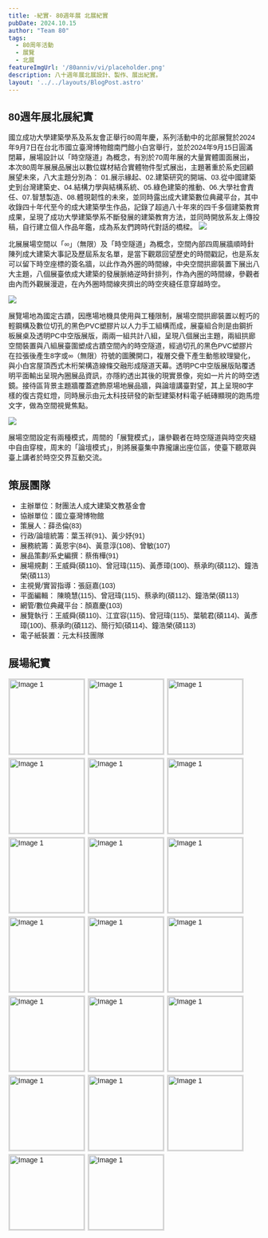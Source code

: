 ```yaml
---
title: -紀實- 80週年展 北展紀實
pubDate: 2024.10.15
author: "Team 80"
tags:
  - 80周年活動
  - 展覽
  - 北展
featureImgUrl: '/80anniv/vi/placeholder.png'
description: 八十週年展北展設計、製作、展出紀實。
layout: '../../layouts/BlogPost.astro'
---
```


## 80週年展北展紀實

國立成功大學建築學系及系友會正舉行80周年慶，系列活動中的北部展覽於2024年9月7日在台北市國立臺灣博物館南門館小白宮舉行，並於2024年9月15日圓滿閉幕，展場設計以「時空隧道」為概念，有別於70周年展的大量實體圖面展出，本次80周年展展品展出以數位媒材結合實體物件型式展出，主題著重於系史回顧展望未來，八大主題分別為： 01.展示緣起、02.建築研究的開端、03.從中國建築史到台灣建築史、04.結構力學與結構系統、05.綠色建築的推動、06.大學社會責任、07.智慧製造、08.體現韌性的未來，並同時露出成大建築數位典藏平台，其中收錄四十年代至今的成大建築學生作品，記錄了超過八十年來的四千多個建築教育成果，呈現了成功大學建築學系不斷發展的建築教育方法，並同時開放系友上傳投稿，自行建立個人作品年鑑，成為系友們跨時代對話的橋樑。
![](/80anniv/docs/north-exhib/graphic/展場剖面圖AA_.jpg)

北展展場空間以「∞」（無限）及「時空隧道」為概念，空間內部四周展牆順時針陳列成大建築大事記及歷屆系友名單，是當下觀眾回望歷史的時間戳記，也是系友可以留下時空座標的簽名牆，以此作為外圈的時間線，中央空間拱廊裝置下展出八大主題，八個展臺依成大建築的發展脈絡逆時針排列，作為內圈的時間線，參觀者由內而外觀展漫遊，在內外圈時間線夾擠出的時空夾縫任意穿越時空。

![](/80anniv/docs/north-exhib/graphic/展場平面圖.jpg)

展覽場地為國定古蹟，因應場地機具使用與工種限制，展場空間拱廊裝置以輕巧的輕鋼構及數位切孔的黑色PVC塑膠片以人力手工組構而成，展臺組合則是由鋼折板展桌及透明PC中空版展版，兩兩一組共計八組，呈現八個展出主題，兩組拱廊空間裝置與八組展臺圍塑成古蹟空間內的時空隧道，經過切孔的黑色PVC塑膠片在拉張後產生8字或∞（無限）符號的圖騰開口，複層交疊下產生動態紋理變化，與小白宮屋頂西式木桁架構造線條交融形成隧道天幕。透明PC中空版展版貼覆透明平面輸出呈現內圈展品資訊，亦隱約透出其後的現實景像，宛如一片片的時空透鏡。接待區背景主題牆覆蓋遮飾原場地展品牆，與論壇講臺對望，其上呈現80字樣的復古霓虹燈，同時展示由元太科技研發的新型建築材料電子紙磚顯現的跑馬燈文字，做為空間視覺焦點。

![](/80anniv/docs/north-exhib/graphic/展場爆炸圖.jpg)

展場空間設定有兩種模式，周間的「展覽模式」，讓參觀者在時空隧道與時空夾縫中自由穿梭，周末的「論壇模式」，則將展臺集中靠攏讓出座位區，使臺下聽眾與臺上講者於時空交界互動交流。

## 策展團隊
- 主辦單位：財團法人成大建築文教基金會
- 協辦單位：國立臺灣博物館
- 策展人：薛丞倫(83)
- 行政/論壇統籌：葉玉祥(91)&shy;、黃少妤(91)&shy;
- 展務統籌：黃恩宇(84)&shy;、黃意淳(108)&shy;、曾敏(107)&shy;
- 展品策劃/系史編撰：蔡侑樺(91)&shy;
- 展場規劃：王威舜(碩110&shy;)、曾冠瑋(115)&shy;、黃彥璋(100)&shy;、蔡承昀(碩112)&shy;、鐘浩榮(碩113)&shy;
- 主視覺/實習指導：張庭嘉(103)&shy;
- 平面編輯： 陳曉慧(115)&shy;、曾冠瑋(115)&shy;、蔡承昀(碩112)&shy;、鐘浩榮(碩113)&shy;
- 網管/數位典藏平台：顏嘉慶(103)&shy;
- 展覽執行：王威舜(碩110)&shy;、江宜容(115)&shy;、曾冠瑋(115)&shy;、葉毓君(碩114)&shy;、黃彥璋(100)&shy;、蔡承昀(碩112)&shy;、簡行知(碩114)&shy;、鐘浩榮(碩113)
- 電子紙裝置：元太科技團隊&shy;

## 展場紀實

<style>
    body {
      font-family: Arial, sans-serif;
    }
    .gallery {
      display: flex;
      flex-wrap: wrap;
      gap: 5px;
    }
    .gallery img {
    width: 150px; /* Set the width of the thumbnail */
    height: 150px; /* Set the height to the same as width to make it square */
    object-fit: cover; /* Crop the image to fit within the square */
    cursor: pointer;
    border: 2px solid #ddd;
    transition: 0.3s;
    }
    .gallery img:hover {
      transform: scale(1.05);
    }
    .modal {
    display: none;
    position: fixed;
    z-index: 100; /* Ensure the modal appears above other elements */
    left: 0;
    top: 0;
    width: 100%;
    height: 100%;
    background-color: rgba(0, 0, 0, 0.9); /* Black background */

    }
    .modal-content {
      margin: 5% auto;
      display: block;
      max-width: 80%;
      max-height: 80%;
    }
    .caption {
      text-align: center;
      color: #fff;
      margin-top: 10px;
    }
    .close {
      position: absolute;
      top: 20px;
      right: 30px;
      color: #fff;
      font-size: 40px;
      font-weight: bold;
      cursor: pointer;
    }
    .close:hover, .close:focus {
      color: #bbb;
      text-decoration: none;
      cursor: pointer;
    }
  </style>

<div class="gallery">
    <img src="/80anniv/docs/north-exhib/photos/[o]-Architect論壇.jpg" alt="Image 1" data-caption="[o]-Architect論壇">
    <img src="/80anniv/docs/north-exhib/photos/「時空隧道」天幕施作-1.jpg" alt="Image 1" data-caption="「時空隧道」天幕施作">
    <img src="/80anniv/docs/north-exhib/photos/「時空隧道」天幕施作-2.jpg" alt="Image 1" data-caption="「時空隧道」天幕施作">
    <img src="/80anniv/docs/north-exhib/photos/「時空隧道」天幕施作-3.jpg" alt="Image 1" data-caption="「時空隧道」天幕施作">
    <img src="/80anniv/docs/north-exhib/photos/佈展團隊(左起-葉毓君,簡行知,江宜容,黃彥璋,鐘浩榮,蔡承昀,曾冠瑋,王威舜).jpg" alt="Image 1" data-caption="佈展團隊(左起-葉毓君,簡行知,江宜容,黃彥璋,鐘浩榮,蔡承昀,曾冠瑋,王威舜)">
    <img src="/80anniv/docs/north-exhib/photos/北展展場「展場模式」-1.jpg" alt="Image 1" data-caption="北展展場「展場模式」">
    <img src="/80anniv/docs/north-exhib/photos/北展展場「展場模式」-2.jpg" alt="Image 1" data-caption="北展展場「展場模式」">
    <img src="/80anniv/docs/north-exhib/photos/北展展場「展場模式」-3.jpg" alt="Image 1" data-caption="北展展場「展場模式」">
    <img src="/80anniv/docs/north-exhib/photos/北展展場「展場模式」-4.jpg" alt="Image 1" data-caption="北展展場「展場模式」">
    <img src="/80anniv/docs/north-exhib/photos/北展展場「展場模式」-5.jpg" alt="Image 1" data-caption="北展展場「展場模式」">
    <img src="/80anniv/docs/north-exhib/photos/北展展場「展場模式」-6.jpg" alt="Image 1" data-caption="北展展場「展場模式」">
    <img src="/80anniv/docs/north-exhib/photos/北展展場「展場模式」-7.jpg" alt="Image 1" data-caption="北展展場「展場模式」">
    <img src="/80anniv/docs/north-exhib/photos/北展展場「展場模式」-8.jpg" alt="Image 1" data-caption="北展展場「展場模式」">
    <img src="/80anniv/docs/north-exhib/photos/北展展場「論壇模式」.jpg" alt="Image 1" data-caption="北展展場「論壇模式」">
    <img src="/80anniv/docs/north-exhib/photos/北展接待區.jpg" alt="Image 1" data-caption="北展接待區">
    <img src="/80anniv/docs/north-exhib/photos/圖騰開口光影變化.jpg" alt="Image 1" data-caption="圖騰開口光影變化">
    <img src="/80anniv/docs/north-exhib/photos/天幕與構架線條複層交疊下產生動態紋理變化.jpg" alt="Image 1" data-caption="天幕與構架線條複層交疊下產生動態紋理變化">
    <img src="/80anniv/docs/north-exhib/photos/複層的隧道天幕單元.jpg" alt="Image 1" data-caption="複層的隧道天幕單元">
    <img src="/80anniv/docs/north-exhib/photos/隧道天幕細部-1.jpg" alt="Image 1" data-caption="隧道天幕細部">
    <img src="/80anniv/docs/north-exhib/photos/隧道天幕細部-2.jpg" alt="Image 1" data-caption="隧道天幕細部">
</div>

<div id="myModal" class="modal">
  <span class="close">&times;</span>
  <img class="modal-content" id="modalImage">
  <div class="caption" id="modalCaption"></div>
</div>

<script>
  // Get the modal, images, and modal elements
  const modal = document.getElementById("myModal");
  const modalImg = document.getElementById("modalImage");
  const captionText = document.getElementById("modalCaption");
  const images = document.querySelectorAll(".gallery img");

  // Make sure the modal stays hidden initially
  modal.style.display = "none";
  
  images.forEach(image => {
    image.onclick = function() {
      modal.style.display = "block";
      modalImg.src = this.src;
      captionText.innerHTML = this.dataset.caption;
    };
  });

  // Close the modal when clicking the close button
  const closeBtn = document.querySelector(".close");
  closeBtn.onclick = function() {
    modal.style.display = "none";
  };

  // Close the modal when clicking anywhere outside the image
  modal.onclick = function(event) {
    if (event.target === modal) {
      modal.style.display = "none";
    }
  };
</script>